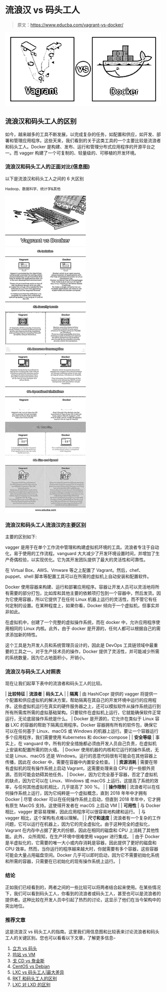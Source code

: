 # 流浪汉 vs 码头工人

> 原文：<https://www.educba.com/vagrant-vs-docker/>

![Vagrant vs Docker](img/74e223ec05ecf932ff1554a46fc7afed.png)



## 流浪汉和码头工人的区别

如今，越来越多的工具不断发展，以完成复杂的任务，如配置和供应，如开发、部署和管理应用程序。这些天来，我们看到的关于这类工具的一个主要比较是流浪者和码头工人。Docker 是构建、发布、运行和管理分布式应用程序的开源平台之一。而 vagger 构建了一个可复制的、轻量级的、可移植的开发环境。

### 流浪汉和码头工人的正面对比(信息图)

以下是流浪汉和码头工人之间的 6 大区别

<small>Hadoop、数据科学、统计学&其他</small>

![Vagrant-vs-Docker-info](img/49b914caea97a7504625ba8ce2666059.png)



### 流浪汉和码头工人流浪汉的主要区别

主要的区别如下:

vagger 是用于在单个工作流中管理和构建虚拟机环境的工具。流浪者专注于自动化，易于使用的工作流程。vanguard 大大减少了开发环境设置时间，并增加了生产奇偶校验，以实现优化。它为其开发团队提供了最大的灵活性和可靠性。

在 Virtual Box、AWS、Vmware 等之上配置了 Vagrant。然后，chef、puppet、shell 脚本等配置工具可以在所需的虚拟机上自动安装和配置软件。

Docker 使用容器来构建、运行和部署应用程序。容器让开发人员可以灵活地将所有需要的部分打包，比如库和其他主要的依赖项打包到一个容器中，然后发货。因为它使用容器，所以它提供了在任何 Linux 机器上运行的灵活性，而不管它有任何定制的设置。在某种程度上，如果你看，Docker 倾向于一个虚拟机，但事实并非如此。

在虚拟机中，创建了一个完整的虚拟操作系统，而在 docker 中，允许应用程序使用相同的 Linux 内核。此外，由于 docker 是开源的，任何人都可以根据自己的需求添加新的特性。

这个工具是为开发人员和系统管理员设计的，因此是 DevOps 工具链领域中最重要的工具之一。对于生产技术员的操作，Docker 提供了灵活性，并可能减少所需的系统数量，因为它占地面积小，开销小。

### 流浪汉与码头工人对照表

现在让我们起草下表中的流浪者和码头工人的比较。

| **比较特征** | **流浪者** | **码头工人** |
| **隔离** | 由 HashiCopr 提供的 vagger 将提供一个配置和供应虚拟机的解决方案，帮助隔离在其自己的开发环境中运行的应用程序。这些虚拟机运行在真实的硬件服务器之上，还可以模拟软件从操作系统运行到所有所需库所需的虚拟基础架构。只要软件在虚拟机上运行，它就能确保软件正常运行，无论底层操作系统是什么。 | Docker 是开源的，它允许在类似于 Linux 容器 LXC 的容器的帮助下隔离应用程序。Docker 容器拥有所有的软件包，确保它可以在任何基于 Linux、macOS 或 Windows 的机器上运行。要让一个容器运行多个应用程序，我们需要使用 Kubernetes 和 docker-compose |
| **安全等级** | 事实上，在 vanguard 中，所有的安全措施都必须由开发人员自己负责，在虚拟机上安装和配置所需的防火墙。 | Docker 使用机器的内核和它运行的操作系统，无论是 Linux、macOS 还是 Windows。运行的恶意代码很有可能会在其他容器上传播，因此在 docker 中，需要在容器中内置安全检查。 |
| **资源消耗** | 需要在带有虚拟机的现有操作系统上启动 Vagrant，这需要处理来自 CPU 的一些额外资源。否则可能会妨碍其他任务。 | Docker，因为它完全基于容器，否定了虚拟机的缺点，因为它可以在 Linux、Windows 或 macOS 上运行。这提高了系统的效率，与任何其他虚拟机相比，几乎提高了 300 %。 |
| **操作限制** | 流浪者可以在任何操作系统上运行，因为它纯粹是一个虚拟概念，直到 2018 年年中才拥有 Docker | 尽管 docker 可以在任何操作系统上启动，但直到 2018 年年中，它才拥有原生 MacOS 支持。这使得开发者在 macOS 上启动 VM |
| **可用性** | 与 Docker 相比，vagger 更容易理解，因此应用程序可以很容易地构建和运行。 | 与 vagger 相比，这个架构有点难以理解。 |
| **尺寸和速度** | 流浪者有一个复杂的工作问题，它可以运行在机器上，因为它的完全虚拟化。由于这种完全的虚拟化，Vagrant 在内存中占据了更大的份额，因此在相同的磁盘和 CPU 上消耗了其他性能。此外，
众所周知，在生产环境中很难使用 vagger 进行集成。 | 由于 Docker 是半虚拟化的，它需要的唯一大小或内存消耗是容器，因此提供了更好的磁盘和 CPU 效率。然而，当你运行的程序越来越大时，你就需要有多个容器，这些容器可能会大量占用磁盘空间。Docker 几乎可以即时启动，因为它不需要初始化系统和所需的容器，只需要在已初始化的现有操作系统上运行。 |

### 结论

正如我们已经看到的，两者之间的一些比较可以将两者结合起来使用。在某些情况下，我们可以看到码头工人，你看到的流浪者或码头工人，甚至也可以是流浪者的提供者。这种比较在开发人员中引起了热烈的讨论，这显示了他们在当今架构中的突出地位。

### 推荐文章

这是流浪汉 vs 码头工人的指南。这里我们用信息图和比较表来讨论流浪者和码头工人的关键区别。您也可以看看以下文章，了解更多信息–

1.  [立方 vs 码头](https://www.educba.com/kubernetes-vs-docker/)
2.  [坞站 vs VM](https://www.educba.com/docker-vs-vms/)
3.  [戈 CD vs 詹金斯](https://www.educba.com/gocd-vs-jenkins/)
4.  [CentOS vs Debian](https://www.educba.com/centos-vs-debian/)
5.  [LXC vs 码头工人|最大差异](https://www.educba.com/lxc-vs-docker/)
6.  [RKT 和码头工人的区别](https://www.educba.com/rkt-vs-docker/)
7.  [LXC 对 LXD 的区别](https://www.educba.com/lxc-vs-lxd/)





